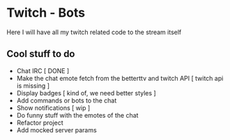 # Twitch - Bots

Here I will have all my twitch related code to the stream itself

## Cool stuff to do

- Chat IRC [ DONE ]
- Make the chat emote fetch from the betterttv and twitch API [ twitch api is missing ]
- Display badges [ kind of, we need better styles ]
- Add commands or bots to the chat
- Show notifications [ wip ]
- Do funny stuff with the emotes of the chat
- Refactor project
- Add mocked server params

